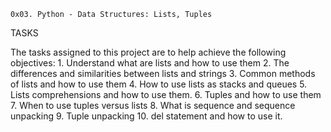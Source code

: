 	0x03. Python - Data Structures: Lists, Tuples
TASKS

The tasks assigned to this project are to help achieve the following objectives:
	1. Understand what are lists and how to use them
	2. The differences and similarities between lists and strings
	3. Common  methods of lists and how to use them
	4. How to use lists as stacks and queues
	5. Lists comprehensions and how to use them.
	6. Tuples and how to use them
	7. When to use tuples versus lists
	8. What is sequence and sequence unpacking
	9. Tuple unpacking
	10. del statement and how to use it.
